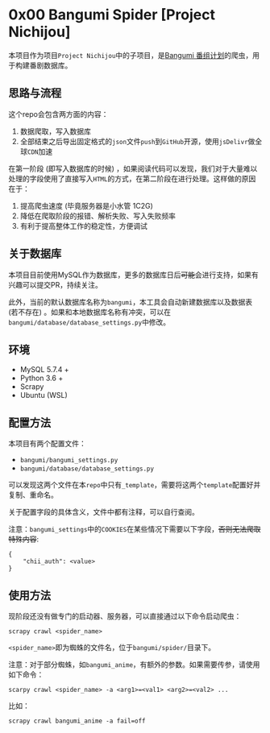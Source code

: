 # 0x00 Bangumi Spider [Project Nichijou]

本项目作为项目`Project Nichijou`中的子项目，是[Bangumi 番组计划](bgm.tv)的爬虫，用于构建番剧数据库。

## 思路与流程

这个repo会包含两方面的内容：

1. 数据爬取，写入数据库
2. 全部结束之后导出固定格式的`json`文件`push`到`GitHub`开源，使用`jsDelivr`做全球`CDN`加速

在第一阶段 (即写入数据库的时候) ，如果阅读代码可以发现，我们对于大量难以处理的字段使用了直接写入`HTML`的方式，在第二阶段在进行处理。这样做的原因在于：

1. 提高爬虫速度 (毕竟服务器是小水管 1C2G)
2. 降低在爬取阶段的报错、解析失败、写入失败频率
3. 有利于提高整体工作的稳定性，方便调试

## 关于数据库

本项目目前使用MySQL作为数据库，更多的数据库日后~~可能~~会进行支持，如果有兴趣可以提交PR，持续关注。

此外，当前的默认数据库名称为`bangumi`，本工具会自动新建数据库以及数据表 (若不存在) 。如果和本地数据库名称有冲突，可以在`bangumi/database/database_settings.py`中修改。

## 环境

- MySQL 5.7.4 +
- Python 3.6 +
- Scrapy
- Ubuntu (WSL)

## 配置方法

本项目有两个配置文件：
- `bangumi/bangumi_settings.py`
- `bangumi/database/database_settings.py`

可以发现这两个文件在本`repo`中只有`_template`，需要将这两个`template`配置好并复制、重命名。

关于配置字段的具体含义，文件中都有注释，可以自行查阅。

注意：`bangumi_settings`中的`COOKIES`在某些情况下需要以下字段，~~否则无法爬取特殊内容~~:

```
{
	"chii_auth": <value>
}
```

## 使用方法

现阶段还没有做专门的启动器、服务器，可以直接通过以下命令启动爬虫：

```
scrapy crawl <spider_name>
```

`<spider_name>`即为蜘蛛的文件名，位于`bangumi/spider/`目录下。

注意：对于部分蜘蛛，如`bangumi_anime`，有额外的参数。如果需要传参，请使用如下命令：

```
scarpy crawl <spider_name> -a <arg1>=<val1> <arg2>=<val2> ...
```

比如：

```
scrapy crawl bangumi_anime -a fail=off
```
